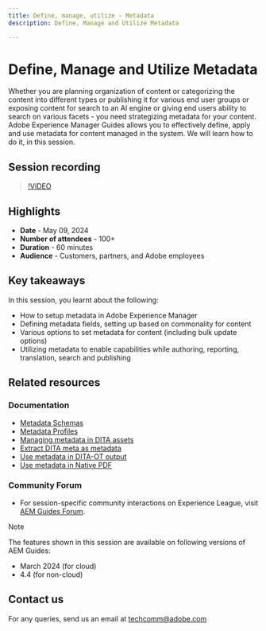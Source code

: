 ```yaml
---
title: Define, manage, utilize - Metadata
description: Define, Manage and Utilize Metadata

---
```


# Define, Manage and Utilize Metadata

Whether you are planning organization of content or categorizing the content into different types or publishing it for various end user groups or exposing content for search to an AI engine or giving end users ability to search on various facets - you need strategizing metadata for your content.
Adobe Experience Manager Guides allows you to effectively define, apply and use metadata for content managed in the system. We will learn how to do it, in this session.


## Session recording

>[!VIDEO](https://video.tv.adobe.com/v/3429088/asset-metadata-guides-metadata-aem-guides?quality=12&learn=on)


## Highlights

- **Date** - May 09, 2024 
- **Number of attendees** - 100+
- **Duration** - 60 minutes
- **Audience** - Customers, partners, and Adobe employees

## Key takeaways

In this session, you learnt about the following:
- How to setup metadata in Adobe Experience Manager
- Defining metadata fields, setting up based on commonality for content
- Various options to set metadata for content (including bulk update options)
- Utilizing metadata to enable capabilities while authoring, reporting, translation, search and publishing

 
## Related resources

### Documentation

- [Metadata Schemas](https://experienceleague.adobe.com/en/docs/experience-manager-cloud-service/content/assets/manage/metadata-schemas)
- [Metadata Profiles](https://experienceleague.adobe.com/en/docs/experience-manager-cloud-service/content/assets/manage/metadata-profiles)
- [Managing metadata in DITA assets](https://experienceleague.adobe.com/en/docs/experience-manager-guides/using/knowledge-base/kb-articles/authoring/reports/manage-metadata)
- [Extract DITA meta as metadata](https://experienceleague.adobe.com/en/docs/experience-manager-guides/using/install-guide/cs-ig/aem-asset-search-cs/conf-dita-search#id192SF0G10YK)
- [Use metadata in DITA-OT output](https://experienceleague.adobe.com/en/docs/experience-manager-guides/using/install-guide/on-prem-ig/output-gen-config/conf-output-generation#id191LF0U0TY4)
- [Use metadata in Native PDF](https://experienceleague.adobe.com/en/docs/experience-manager-guides/using/user-guide/output-gen/web-editor/native-pdf-web-editor#native-pdf-publishing)
 
 
### Community Forum

- For session-specific community interactions on Experience League, visit  [AEM Guides Forum](https://experienceleaguecommunities.adobe.com/t5/experience-manager-guides/bd-p/xml-documentation-discussions).


>[!NOTE]
>
> The features shown in this session are available on following versions of AEM Guides:
> - March 2024 (for cloud)
> - 4.4 (for non-cloud)



## Contact us

For any queries, send us an email at <techcomm@adobe.com>
